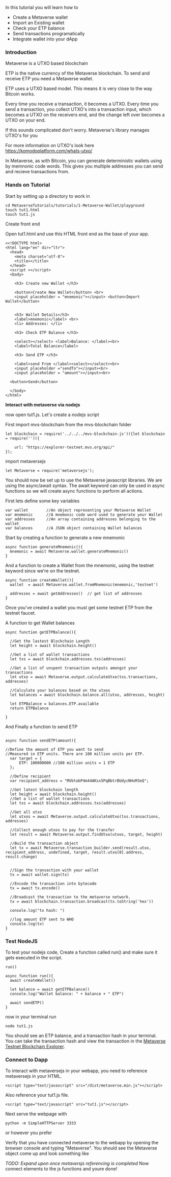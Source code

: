 In this tutorial you will learn how to

* Create a Metaverse wallet
* Import an Existing wallet
* Check your ETP balance
* Send transactions programatically
* Integrate wallet into your dApp

### Introduction

Metaverse is a UTXO based blockchain

ETP is the native currency of the Metaverse blockchain. To send and receive ETP you need a Metaverse wallet.

ETP uses a UTXO based model. This means it is very close to the way Bitcoin works.

Every time you receive a transaction, it becomes a UTXO.
Every time you send a transaction, you collect UTXO's into a transaction input,
which becomes a UTXO on the receivers end, and the change left over becomes a UTXO on your end.

If this sounds complicated don't worry. Metaverse's library manages UTXO's for you

For more information on UTXO's look here https://komodoplatform.com/whats-utxo/

In Metaverse, as with Bitcoin, you can generate deterministic wallets using by memnonic code words. This gives you multiple addresses you can send and recieve transactions from.

### Hands on Tutorial

Start by setting up a directory to work in

```
cd MetaverseTutorials/tutorials/1-Metaverse-Wallet/playground
touch tut1.html
touch tut1.js
```

Create front end

Open tut1.html and use this HTML front end as the base of your app.

```
<<!DOCTYPE html>
<html lang="en" dir="ltr">
  <head>
    <meta charset="utf-8">
    <title></title>
  </head>
  <script ></script>
  <body>

    <h3> Create new Wallet </h3>

    <button>Create New Wallet</button> <br>
    <input placeholder = "mnemonic"></input> <button>Import Wallet</button>


    <h3> Wallet Details</h3>
    <label>mnemonic</label> <br>
    <li> Addresses: </li>

    <h3> Check ETP Balance </h3>

    <select></select> <label>Balance: </label><br>
    <label>Total Balance</label>

    <h3> Send ETP </h3>

    <label>send From </label><select></select><br>
    <input placeholder ="sendTo"></input><br>
    <input placeholder = "amount"></input><br>

  <button>Send</button>

  </body>
</html>
```

**Interact with metaverse via nodejs**

now open tut1.js. Let's create a nodejs script

First import mvs-blockchain from the mvs-blockchain folder

```
let blockchain = require('../../../mvs-blockchain-js')({let blockchain = require('')({

    url: "https://explorer-testnet.mvs.org/api/"
});

```

import metaversejs

```
let Metaverse = require('metaversejs');
```


You should now be set up to use the Metaverse javascript libraries. We are using the async/await syntax. The await keyword can only be used in async functions so we will create async functions to perform all actions.

First lets define some key variables

```
var wallet        //An object representing your Metaverse Wallet
var mnemonic      //A mnemonic code word used to generate your Wallet
var addresses     //An array containing addresses belonging to the wallet
var balances      //A JSON object containing Wallet balances

```

Start by creating a function to generate a new mnemonic

```
async function generateMnemonic(){
  mnemonic = await Metaverse.wallet.generateMnemonic()
}

```

And a function to create a Wallet from the mnemonic, using the testnet keyword since we're on the testnet.


```
async function createWallet(){
  wallet  = await Metaverse.wallet.fromMnemonic(mnemonic,'testnet')

  addresses = await getAddresses()  // get list of addresses
}
```
Once you've created a wallet you must get some testnet ETP from the testnet faucet.

A function to get Wallet balances

```
async function getETPBalance(){

  //Get the lastest Blockchain Length
  let height = await blockchain.height()  

  //Get a list of wallet transactions
  let txs = await blockchain.addresses.txs(addresses)

  //Get a list of unspent transaction outputs amongst your transactions   
  let utxo = await Metaverse.output.calculateUtxo(txs.transactions, addresses)    

  //Calculate your balances based on the utxos
  let balances = await blockchain.balance.all(utxo, addresses, height)

  let ETPBalance = balances.ETP.available
  return ETPBalance

}

```

And Finally a function to send ETP

```

async function sendETP(amount){

//Define the amount of ETP you want to send
//Measured in ETP units. There are 100 million units per ETP.
  var target = {
      ETP: 100000000 //100 million units = 1 ETP
  };

  //Define recipient
  var recipient_address = "MVbtobP4m44AKsx5PqBbtrBUdycNHxM3eQ";

  //Get latest blockchain length
  let height = await blockchain.height()
  //Get a list of wallet transactions
  let txs = await blockchain.addresses.txs(addresses)

  //Get all utxo
  let utxos = await Metaverse.output.calculateUtxo(txs.transactions, addresses)

  //Collect enough utxos to pay for the transfer
  let result = await Metaverse.output.findUtxo(utxos, target, height)

  //Build the transaction object
  let tx = await Metaverse.transaction_builder.send(result.utxo, recipient_address, undefined, target, result.utxo[0].address, result.change)


  //Sign the transaction with your wallet
  tx = await wallet.sign(tx)

  //Encode the transaction into bytecode
  tx = await tx.encode()

  //Broadcast the transaction to the metaverse network.
  tx = await blockchain.transaction.broadcast(tx.toString('hex'))

  console.log("tx hash: ")

  //log amount ETP sent to WHO
  console.log(tx)
}

```
### Test NodeJS

To test your nodejs code, Create a function called run() and make sure it gets executed in the script.

```
run()

async function run(){
  await createWallet()

  let balance = await getETPBalance()
  console.log("Wallet balance: " + balance + " ETP")

  await sendETP()
}
```

now in your terminal run

```
node tut1.js
```

You should see an ETP balance, and a transaction hash in your terminal. You can take the transaction hash and view the transaction in the [Metaverse Testnet Blockchain Explorer](https://explorer-testnet.mvs.org/).


### Connect to Dapp

To interact with metaversejs in your webapp, you need to reference metaversejs in your HTML.

```
<script type="text/javascript" src="/dist/metaverse.min.js"></script>
```

Also reference your tut1.js file.

```
<script type="text/javascript" src="tut1.js"></script>
```

Next serve the webpage with


```
python -m SimpleHTTPServer 3333
```

or however you prefer

Verify that you have connected metaverse to the webapp by opening the browser console and typing "Metaverse". You should see the Metaverse object come up and look something like

_TODO: Expand upon once metaversjs referencing is completed_
Now connect elements to the js functions and youre done!
